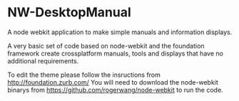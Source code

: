 NW-DesktopManual
================

A node webkit application to make simple manuals and information displays.

A very basic set of code based on node-webkit and the foundation framework create crossplatform manuals, tools and displays that have no additional requirements.

To edit the theme please follow the insructions from http://foundation.zurb.com/
You will need to download the node-webkit binarys from https://github.com/rogerwang/node-webkit to run the code.